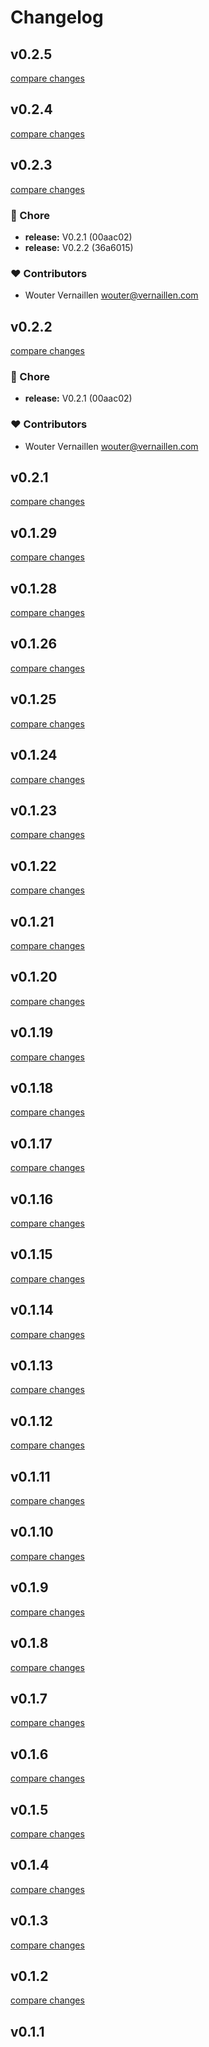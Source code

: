 # Changelog

## v0.2.5

[compare changes](https://undefined/undefined/compare/v0.2.4...v0.2.5)

## v0.2.4

[compare changes](https://undefined/undefined/compare/v0.2.3...v0.2.4)

## v0.2.3

[compare changes](https://undefined/undefined/compare/v0.2.2...v0.2.3)


### 🏡 Chore

  - **release:** V0.2.1 (00aac02)
  - **release:** V0.2.2 (36a6015)

### ❤️  Contributors

- Wouter Vernaillen <wouter@vernaillen.com>

## v0.2.2

[compare changes](https://undefined/undefined/compare/v0.2.2...v0.2.2)


### 🏡 Chore

  - **release:** V0.2.1 (00aac02)

### ❤️  Contributors

- Wouter Vernaillen <wouter@vernaillen.com>

## v0.2.1

[compare changes](https://undefined/undefined/compare/v0.2.2...v0.2.1)

## v0.1.29

[compare changes](https://undefined/undefined/compare/v0.1.28...v0.1.29)

## v0.1.28

[compare changes](https://undefined/undefined/compare/v0.1.26...v0.1.28)

## v0.1.26

[compare changes](https://undefined/undefined/compare/v0.1.25...v0.1.26)

## v0.1.25

[compare changes](https://undefined/undefined/compare/v0.1.24...v0.1.25)

## v0.1.24

[compare changes](https://undefined/undefined/compare/v0.1.23...v0.1.24)

## v0.1.23

[compare changes](https://undefined/undefined/compare/v0.1.22...v0.1.23)

## v0.1.22

[compare changes](https://undefined/undefined/compare/v0.1.21...v0.1.22)

## v0.1.21

[compare changes](https://undefined/undefined/compare/v0.1.20...v0.1.21)

## v0.1.20

[compare changes](https://undefined/undefined/compare/v0.1.19...v0.1.20)

## v0.1.19

[compare changes](https://undefined/undefined/compare/v0.1.18...v0.1.19)

## v0.1.18

[compare changes](https://undefined/undefined/compare/v0.1.17...v0.1.18)

## v0.1.17

[compare changes](https://undefined/undefined/compare/v0.1.16...v0.1.17)

## v0.1.16

[compare changes](https://undefined/undefined/compare/v0.1.15...v0.1.16)

## v0.1.15

[compare changes](https://undefined/undefined/compare/v0.1.14...v0.1.15)

## v0.1.14

[compare changes](https://undefined/undefined/compare/v0.1.13...v0.1.14)

## v0.1.13

[compare changes](https://undefined/undefined/compare/v0.1.12...v0.1.13)

## v0.1.12

[compare changes](https://undefined/undefined/compare/v0.1.11...v0.1.12)

## v0.1.11

[compare changes](https://undefined/undefined/compare/v0.1.10...v0.1.11)

## v0.1.10

[compare changes](https://undefined/undefined/compare/v0.1.9...v0.1.10)

## v0.1.9

[compare changes](https://undefined/undefined/compare/v0.1.8...v0.1.9)

## v0.1.8

[compare changes](https://undefined/undefined/compare/v0.1.7...v0.1.8)

## v0.1.7

[compare changes](https://undefined/undefined/compare/v0.1.6...v0.1.7)

## v0.1.6

[compare changes](https://undefined/undefined/compare/v0.1.5...v0.1.6)

## v0.1.5

[compare changes](https://undefined/undefined/compare/v0.1.4...v0.1.5)

## v0.1.4

[compare changes](https://undefined/undefined/compare/v0.1.3...v0.1.4)

## v0.1.3

[compare changes](https://undefined/undefined/compare/v0.1.2...v0.1.3)

## v0.1.2

[compare changes](https://undefined/undefined/compare/v0.1.1...v0.1.2)

## v0.1.1


